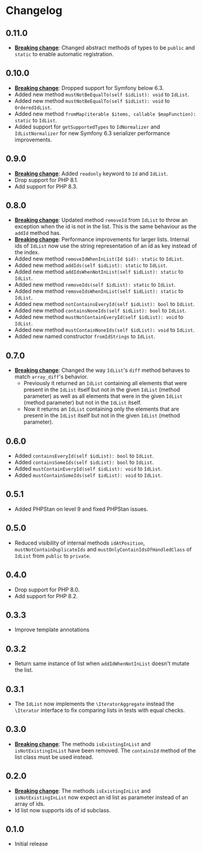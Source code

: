 # Changelog

## 0.11.0

- **[Breaking change](./UPGRADE.md#changed-abstract-methods-of-types)**: Changed abstract methods of types to be `public` and `static` to enable automatic registration.

## 0.10.0

- **[Breaking change](./UPGRADE.md#dropped-support-for-symfony-below-63)**: Dropped support for Symfony below 6.3.
- Added new method `mustNotBeEqualTo(self $idList): void` to `IdList`.
- Added new method `mustNotBeEqualTo(self $idList): void` to `OrderedIdList`.
- Added new method `fromMap(iterable $items, callable $mapFunction): static` to `IdList`.
- Added support for `getSupportedTypes` to `IdNormalizer` and `IdListNormalizer` for new Symfony 6.3 serializer performance improvements.

## 0.9.0

- **[Breaking change](./UPGRADE.md#switch-your-id-and-idlist-classes-to-readonly)**: Added `readonly` keyword to `Id` and `IdList`.
- Drop support for PHP 8.1.
- Add support for PHP 8.3.

## 0.8.0

- **[Breaking change](./UPGRADE.md#updated-behaviour-of-idlistremoveid)**: Updated method `removeId` from `IdList` to throw an exception when the id is not in the list. This is the same behaviour as the `addId` method has.
- **[Breaking change](./UPGRADE.md#internal-ids-of-idlist-now-use-the-string-representation-of-an-id-as-key-instead-of-the-index)**: Performance improvements for larger lists. Internal ids of `IdList` now use the string representation of an id as key instead of the index.
- Added new method `removeIdWhenInList(Id $id): static` to `IdList`.
- Added new method `addIds(self $idList): static` to `IdList`.
- Added new method `addIdsWhenNotInList(self $idList): static` to `IdList`.
- Added new method `removeIds(self $idList): static` to `IdList`.
- Added new method `removeIdsWhenInList(self $idList): static` to `IdList`.
- Added new method `notContainsEveryId(self $idList): bool` to `IdList`.
- Added new method `containsNoneIds(self $idList): bool` to `IdList`.
- Added new method `mustNotContainEveryId(self $idList): void` to `IdList`.
- Added new method `mustContainNoneIds(self $idList): void` to `IdList`.
- Added new named constructor `fromIdStrings` to `IdList`.

## 0.7.0

- **[Breaking change](./UPGRADE.md#updated-behaviour-of-idlistdiff)**: Changed the way `IdList`'s `diff` method behaves to match `array_diff`'s behavior.
  - Previously it returned an `IdList` containing all elements that were present in the `IdList` itself but not in the given `IdList` (method parameter) as well as all elements that were in the given `IdList` (method parameter) but not in the `IdList` itself.
  - Now it returns an `IdList` containing only the elements that are present in the `IdList` itself but not in the given `IdList` (method parameter).

## 0.6.0

- Added `containsEveryId(self $idList): bool` to `IdList`.
- Added `containsSomeIds(self $idList): bool` to `IdList`.
- Added `mustContainEveryId(self $idList): void` to `IdList`.
- Added `mustContainSomeIds(self $idList): void` to `IdList`.

## 0.5.1

- Added PHPStan on level 9 and fixed PHPStan issues.

## 0.5.0

- Reduced visibility of internal methods `idAtPosition`, `mustNotContainDuplicateIds` and `mustOnlyContainIdsOfHandledClass` of `IdList` from `public` to `private`.

## 0.4.0

- Drop support for PHP 8.0.
- Add support for PHP 8.2.

## 0.3.3

- Improve template annotations

## 0.3.2

- Return same instance of list when `addIdWhenNotInList` doesn't mutate the list.

## 0.3.1

- The `IdList` now implements the `\IteratorAggregate` instead the `\Iterator` interface to fix comparing lists in tests with equal checks.  

## 0.3.0

- **[Breaking change](./UPGRADE.md#removed-methods-isexistinginlist-and-isnotexistinginlist)**: The methods `isExistingInList` and `isNotExistingInList` have been removed. The `containsId` method of the list class must be used instead.

## 0.2.0

- **[Breaking change](./UPGRADE.md#id-list-parameter-for-isexistinginlist-and-isnotexistinginlist)**: The methods `isExistingInList` and `isNotExistingInList` now expect an id list as parameter instead of an array of ids.
- Id list now supports ids of id subclass.

## 0.1.0

- Initial release
